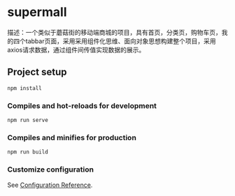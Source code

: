 # supermall
描述：一个类似于蘑菇街的移动端商城的项目，具有首页，分类页，购物车页，我的四个tabbar页面，采用采用组件化思维、面向对象思想构建整个项目，采用axios请求数据，通过组件间传值实现数据的展示。

## Project setup
```
npm install
```

### Compiles and hot-reloads for development
```
npm run serve
```

### Compiles and minifies for production
```
npm run build
```

### Customize configuration
See [Configuration Reference](https://cli.vuejs.org/config/).
